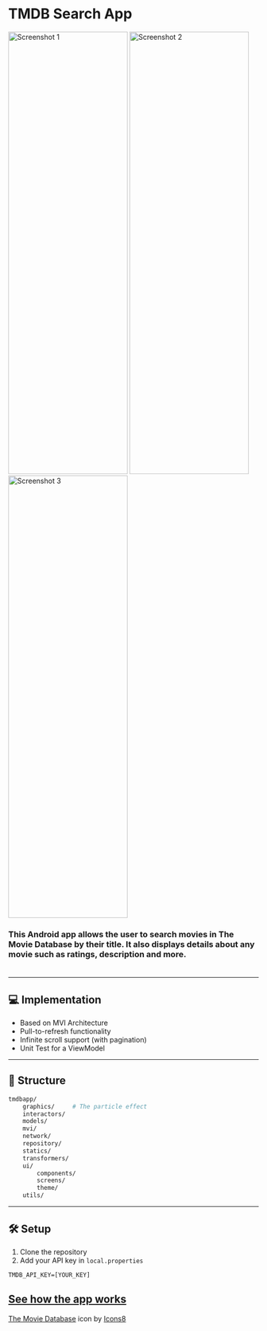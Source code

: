 # TMDB Search App
<img src="https://github.com/user-attachments/assets/65e7e5fc-15c0-4f68-93d6-29a580aa0759"
         alt="Screenshot 1"
         width="240" height="888">
<img src="https://github.com/user-attachments/assets/cca85024-607f-4403-84bd-0bef805857b4"
         alt="Screenshot 2"
         width="240" height="888">
<img src="https://github.com/user-attachments/assets/e03e0f20-9d34-4310-ada8-4f8891fbd057"
         alt="Screenshot 3"
         width="240" height="888">

### This Android app allows the user to search movies in The Movie Database by their title. It also displays details about any movie such as ratings, description and more. <br> <br>

---
## 💻 Implementation
- Based on MVI Architecture
- Pull-to-refresh functionality
- Infinite scroll support (with pagination)
- Unit Test for a ViewModel
---
## 📁 Structure
```bash
tmdbapp/
    graphics/     # The particle effect
    interactors/
    models/
    mvi/
    network/
    repository/
    statics/
    transformers/
    ui/
        components/
        screens/
        theme/
    utils/
```
---
## 🛠️ Setup
1. Clone the repository
2. Add your API key in `local.properties`
```
TMDB_API_KEY=[YOUR_KEY]
```
[See how the app works](https://github.com/Stagnant09/TMDBApp/raw/refs/heads/master/TMDBApp3.mp4)
---
<a target="_blank" href="https://icons8.com/icon/AxHFXpfUuWsm/the-movie-database">The Movie Database</a> icon by <a target="_blank" href="https://icons8.com">Icons8</a>
